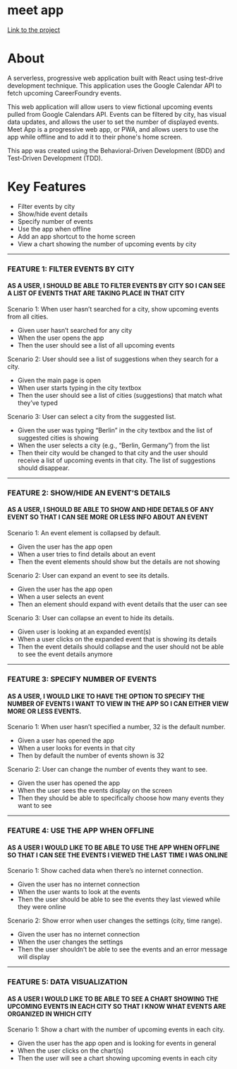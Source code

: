 # meet app

[Link to the project](https://eggsistentialarugula.github.io/meet/)

# About

A serverless, progressive web application built with React using test-drive development technique. This application uses the Google Calendar API to fetch upcoming CareerFoundry events.

This web application will allow users to view fictional upcoming events pulled from Google Calendars API. Events can be filtered by city, has visual data updates, and allows the user to set the number of displayed events. Meet App is a progressive web app, or PWA, and allows users to use the app while offline and to add it to their phone's home screen.

This app was created using the Behavioral-Driven Development (BDD) and Test-Driven Development (TDD).

# Key Features

* Filter events by city
* Show/hide event details
* Specify number of events
* Use the app when offline
* Add an app shortcut to the home screen
* View a chart showing the number of upcoming events by city
***
<h3>FEATURE 1: FILTER EVENTS BY CITY</h3>
<h4> AS A USER, I SHOULD BE ABLE TO FILTER EVENTS BY CITY SO I CAN SEE A LIST OF EVENTS THAT ARE TAKING PLACE IN THAT CITY</h4>

Scenario 1: When user hasn’t searched for a city, show upcoming events from all cities.
* Given user hasn’t searched for any city
* When the user opens the app 
* Then the user should see a list of all upcoming events

Scenario 2: User should see a list of suggestions when they search for a city.
* Given the main page is open
* When user starts typing in the city textbox
* Then the user should see a list of cities (suggestions) that match what they’ve typed

Scenario 3: User can select a city from the suggested list.
* Given the user was typing “Berlin” in the city textbox and the list of suggested cities is showing
* When the user selects a city (e.g., “Berlin, Germany”) from the list
* Then their city would be changed to that city and the user should receive a list of upcoming events in that city. The list of suggestions should disappear.
***
<h3>FEATURE 2: SHOW/HIDE AN EVENT’S DETAILS</h3>
<h4>AS A USER, I SHOULD BE ABLE TO SHOW AND HIDE DETAILS OF ANY EVENT SO THAT I CAN SEE MORE OR LESS INFO ABOUT AN EVENT</h4>

Scenario 1: An event element is collapsed by default.
* Given the user has the app open
* When a user tries to find details about an event
* Then the event elements should show but the details are not showing

Scenario 2: User can expand an event to see its details.
* Given the user has the app open
* When a user selects an event
* Then an element should expand with event details that the user can see

Scenario 3: User can collapse an event to hide its details.
* Given user is looking at an expanded event(s)
* When a user clicks on the expanded event that is showing its details
* Then the event details should collapse and the user should not be able to see the event details anymore
***
<h3>FEATURE 3: SPECIFY NUMBER OF EVENTS</h3>
<h4>AS A USER, I WOULD LIKE TO HAVE THE OPTION TO SPECIFY THE NUMBER OF EVENTS I WANT TO VIEW IN THE APP SO I CAN EITHER VIEW MORE OR LESS EVENTS.</h4>

Scenario 1: When user hasn’t specified a number, 32 is the default number.
* Given a user has opened the app
* When a user looks for events in that city
* Then by default the number of events shown is 32 

Scenario 2: User can change the number of events they want to see.
* Given the user has opened the app
* When the user sees the events display on the screen
* Then they should be able to specifically choose how many events they want to see
***
<h3>FEATURE 4: USE THE APP WHEN OFFLINE</h3>
<h4> AS A USER I WOULD LIKE TO BE ABLE TO USE THE APP WHEN OFFLINE SO THAT I CAN SEE THE EVENTS I VIEWED THE LAST TIME I WAS ONLINE</h4>

Scenario 1: Show cached data when there’s no internet connection.
* Given the user has no internet connection
* When the user wants to look at the events
* Then the user should be able to see the events they last viewed while they were online

Scenario 2: Show error when user changes the settings (city, time range).
* Given the user has no internet connection
* When the user changes the settings
* Then the user shouldn’t be able to see the events and an error message will display
***
<h3>FEATURE 5: DATA VISUALIZATION</h3>
<h4>AS A USER I WOULD LIKE TO BE ABLE TO SEE A CHART SHOWING THE UPCOMING EVENTS IN EACH CITY SO THAT I KNOW WHAT EVENTS ARE ORGANIZED IN WHICH CITY</h4>

Scenario 1: Show a chart with the number of upcoming events in each city.
* Given the user has the app open and is looking for events in general
* When the user clicks on the chart(s)
* Then the user will see a chart showing upcoming events in each city
